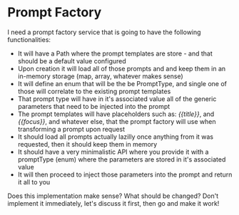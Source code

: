 # Prompt Factory

I need a prompt factory service that is going to have the following functionalities:
- It will have a Path where the prompt templates are store - and that should be a default value configured
- Upon creation it will load all of those prompts and and keep them in an in-memory storage (map, array, whatever makes sense)
- It will define an enum that will be the be PromptType, and single one of those will correlate to the existing prompt templates
- That prompt type will have in it's associated value all of the generic parameters that need to be injected into the prompt
- The prompt templates will have placeholders such as: *{{title}}*, and *{{focus}}*, and whatever else, that the prompt factory will use when transforming a prompt upon request
- It should load all prompts actually lazilly once anything from it was requested, then it should keep them in memory
- It should have a very minimalistic API where you provide it with a promptType (enum) where the parameters are stored in it's associated value
- It will then proceed to inject those parameters into the prompt and return it all to you

Does this implementation make sense?
What should be changed?
Don't implement it immediately, let's discuss it first, then go and make it work!